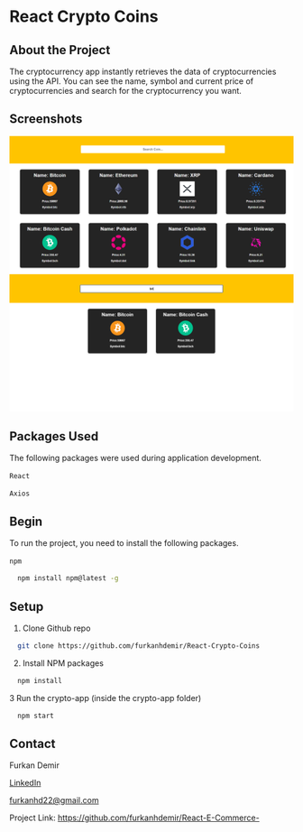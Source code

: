 # React Crypto Coins

## About the Project

The cryptocurrency app instantly retrieves the data of cryptocurrencies using the API. You can see the name, symbol and current price of cryptocurrencies and search for the cryptocurrency you want.

## Screenshots

![01!](crypto-app/src/photos/1.png)
![02!](crypto-app/src/photos/2.png)


## Packages Used

The following packages were used during application development.

`React`

`Axios`

## Begin

To run the project, you need to install the following packages.

`npm`

```bash
  npm install npm@latest -g
```

## Setup

1. Clone Github repo

```bash
  git clone https://github.com/furkanhdemir/React-Crypto-Coins
```

2. Install NPM packages

```bash
  npm install
```

3 Run the crypto-app (inside the crypto-app folder)

```bash
  npm start
```

## Contact

Furkan Demir

[LinkedIn](https://www.linkedin.com/in/furkan-demir-a22844194/)

[furkanhd22@gmail.com](mailto:furkanhd22@gmail.com)

Project Link: https://github.com/furkanhdemir/React-E-Commerce-
